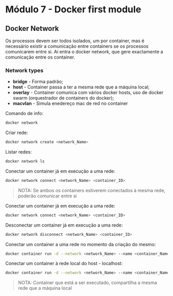 # Módulo 7 - Docker first module

## Docker Network

Os processos devem ser todos isolados, um por container, mas é necessário existir a comunicação entre containers se os processos comunicarem entre si. Ai entra o docker network, que gere exactamente a comunicação entre os container.

### Network types

- **bridge** - Forma padrão;
- **host** - Container passa a ter a mesma rede que a máquina local;
- **overlay** - Container comunica com vários docker hosts, uso de docker swarm (orquestrador de containers do docker);
- **macvlan** - Simula enedereço mac de red no container

Comando de info:

```bash
docker network
```

Criar rede:

```bash
docker network create <network_Name>
```

Listar redes:

```bash
docker network ls
```

Conectar um container já em execução a uma rede:

```bash
docker network connect <network_Name> <container_ID>
```

> NOTA: Se ambos os containers estiverem conectados à mesma rede, poderão comunicar entre si

Conectar um container já em execução a uma rede:

```bash
docker network connect <network_Name> <container_ID>
```

Desconectar um container já em execução a uma rede:

```bash
docker network disconnect <network_Name> <container_ID>
```

Conectar um container a uma rede no momento da criação do mesmo:

```bash
docker container run -d --network <network_Name> --name <container_Name> <image>:<version>
```

Conectar um container à rede local do host - localhost:

```bash
docker container run -d --network <network_Name> --name <container_Name> <image>:<version>
```

> NOTA: Container que está a ser executado, compartilha a mesma rede que a máquina local